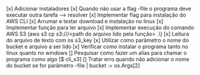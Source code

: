[x] Adicionar instaladores
[x] Quando não usar a flag -file o programa deve executar outra tarefa --> resolver
[x] Implementar flag para instalação do AWS CLI
[x] Arrumar e testar download e instalação no linux
[x] Implementar função para ler arquivo
[x] Implementar execução do comando AWS S3 (aws s3 cp s3://<nome do bucket>/<path do arquivo lido pela função> .\\)
[x] Leitura do arquivo de texto com os s3_key
[x] Utilizar como parâmetro o nome do bucket e arquivo a ser lido
[x] Verificar como instalar o programa tanto no linux quanto no windows
[] Pesquisar como fazer um alias para chamar o programa como algo [$ cli_s3]
[] Tratar erro quando não adicionar o nome do bucket se for parâmetro -file | bucket := os.Args[2]